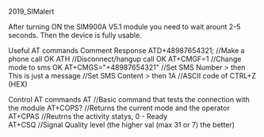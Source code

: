 2019_SIMalert

After turning ON the SIM900A V5.1 module you need to wait arount 2-5 seconds.
Then the device is fully usable.

Useful AT commands				Comment							Response
ATD+48987654321;<CR><LF> 		//Make a phone call				OK
ATH<CR><LF>  					//Disconnect/hangup call		OK
AT+CMGF=1						//Change mode to sms			OK
AT+CMGS="+48987654321"<CR><LF> 	//Set SMS Number				>
	then
		This is just a message	//Set SMS Content				>
	then
		1A						//ASCII code of CTRL+Z (HEX)

Control AT commands
AT<CR><LF>  					//Basic command that tests the connection with the module
AT+COPS?<CR><LF> 				//Returns the current mode and the operator
AT+CPAS<CR><LF> 				//Reutrns the activity statys, 0 - Ready	
AT+CSQ<CR><LF> 					//Signal Quality level (the higher val (max 31 or 7) the better)